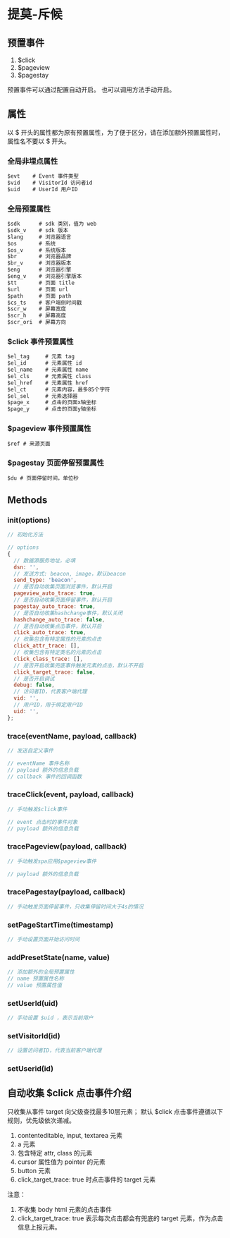 # 提莫-斥候

## 预置事件

1. $click
2. $pageview
3. $pagestay

预置事件可以通过配置自动开启。
也可以调用方法手动开启。

## 属性

以 $ 开头的属性都为原有预置属性，为了便于区分，请在添加额外预置属性时，属性名不要以 $ 开头。

### 全局非埋点属性

```txt
$evt    # Event 事件类型
$vid    # VisitorId 访问者id
$uid    # UserId 用户ID
```

### 全局预置属性

```txt
$sdk      # sdk 类别，值为 web
$sdk_v    # sdk 版本
$lang     # 浏览器语言
$os       # 系统
$os_v     # 系统版本
$br       # 浏览器品牌
$br_v     # 浏览器版本
$eng      # 浏览器引擎
$eng_v    # 浏览器引擎版本
$tt       # 页面 title
$url      # 页面 url
$path     # 页面 path
$cs_ts    # 客户端侧时间戳
$scr_w    # 屏幕宽度
$scr_h    # 屏幕高度
$scr_ori  # 屏幕方向
```

### $click 事件预置属性

```txt
$el_tag     # 元素 tag
$el_id      # 元素属性 id
$el_name    # 元素属性 name
$el_cls     # 元素属性 class
$el_href    # 元素属性 href
$el_ct      # 元素内容，最多85个字符
$el_sel     # 元素选择器
$page_x     # 点击的页面x轴坐标
$page_y     # 点击的页面y轴坐标
```

### $pageview 事件预置属性

```txt
$ref # 来源页面
```

### $pagestay 页面停留预置属性

```txt
$du # 页面停留时间，单位秒
```

## Methods

### init(options)

```js
// 初始化方法

// options
{
  // 数据源服务地址，必填
  dsn: '',
  // 发送方式: beacon, image，默认beacon
  send_type: 'beacon',
  // 是否自动收集页面浏览事件，默认开启
  pageview_auto_trace: true,
  // 是否自动收集页面停留事件，默认开启
  pagestay_auto_trace: true,
  // 是否自动收集hashchange事件，默认关闭
  hashchange_auto_trace: false,
  // 是否自动收集点击事件，默认开启
  click_auto_trace: true,
  // 收集包含有特定属性的元素的点击
  click_attr_trace: [],
  // 收集包含有特定类名的元素的点击
  click_class_trace: [],
  // 是否开启收集兜底事件触发元素的点击，默认不开启
  click_target_trace: false,
  // 是否开启调试
  debug: false,
  // 访问者ID，代表客户端代理
  vid: '',
  // 用户ID，用于绑定用户ID
  uid: '',
};
```

### trace(eventName, payload, callback)

```js
// 发送自定义事件

// eventName 事件名称
// payload 额外的信息负载
// callback 事件的回调函数
```

### traceClick(event, payload, callback)

```js
// 手动触发$click事件

// event 点击时的事件对象
// payload 额外的信息负载
```

### tracePageview(payload, callback)

```js
// 手动触发spa应用$pageview事件

// payload 额外的信息负载
```

### tracePagestay(payload, callback)

```js
// 手动触发页面停留事件，只收集停留时间大于4s的情况
```

### setPageStartTime(timestamp)

```js
// 手动设置页面开始访问时间
```

### addPresetState(name, value)

```js
// 添加额外的全局预置属性
// name 预置属性名称
// value 预置属性值
```

### setUserId(uid)

```js
// 手动设置 $uid ，表示当前用户
```

### setVisitorId(id)

```js
// 设置访问者ID，代表当前客户端代理
```

### setUserid(id)

## 自动收集 $click 点击事件介绍

只收集从事件 target 向父级查找最多10层元素；
默认 $click 点击事件遵循以下规则，优先级依次递减。

1. contenteditable, input, textarea 元素
2. a 元素
3. 包含特定 attr, class 的元素
4. cursor 属性值为 pointer 的元素
5. button 元素
6. click_target_trace: true 时点击事件的 target 元素

注意：

1. 不收集 body html 元素的点击事件
2. click_target_trace: true 表示每次点击都会有兜底的 target 元素，作为点击信息上报元素。
